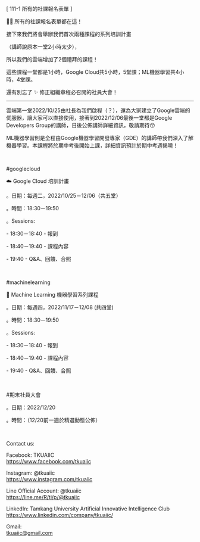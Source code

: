 [ 111-1 所有的社課報名表單 ]

📣📣 所有的社課報名表單都在這！

接下來我們將會舉辦我們首次兩種課程的系列培訓計畫

（講師說原本一堂2小時太少），

所以我們的雲端增加了2個禮拜的課程！

這些課程一堂都是1小時，Google Cloud共5小時，5堂課；ML機器學習共4小時，4堂課。

還有別忘了 ✨ 修正組織章程必召開的社員大會！

----

雲端第一堂2022/10/25由社長為我們啟程（？），還為大家建立了Google雲端的伺服器，讓大家可以直接使用，接著到2022/12/06最後一堂都是Google Developers Group的講師，日後公佈講師詳細資訊，敬請期待😚

ML機器學習則是全程由Google機器學習開發專家（GDE）的講師帶我們深入了解機器學習。本課程將於期中考後開始上課，詳細資訊預計於期中考週揭曉！

&nbsp;

\#googlecloud

☁️ Google Cloud 培訓計畫

。日期：每週二，2022/10/25－12/06（共五堂）

。時間：18:30－19:50

。Sessions:

\- 18:30－18:40 - 報到

\- 18:40－19:40 - 課程內容

\- 19:40 - Q&A、回饋、合照

&nbsp;

\#machinelearning

🤖️ Machine Learning 機器學習系列課程

。日期：每週四，2022/11/17－12/08 (共四堂)

。時間：18:30－19:50

。Sessions:

\- 18:30－18:40 - 報到

\- 18:40－19:40 - 課程內容

\- 19:40 - Q&A、回饋、合照

&nbsp;

\#期末社員大會

。日期：2022/12/20

。時間：（12/20前一週於精選動態公佈）

&nbsp;

Contact us:

Facebook: TKUAIIC <br />https://www.facebook.com/tkuaiic

Instagram: @tkuaiic <br />https://www.instagram.com/tkuaiic

Line Official Account: @tkuaiic <br />https://line.me/R/ti/p/@tkuaiic

LinkedIn: Tamkang University Artificial Innovative Intelligence Club <br />https://www.linkedin.com/company/tkuaiic/

Gmail: <br />tkuaiic@gmail.com
